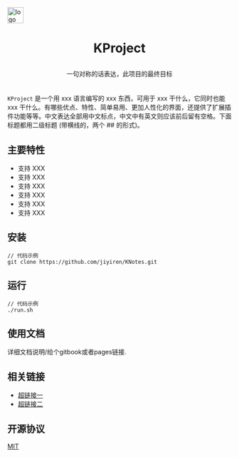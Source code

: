 <p>
    <a href="https://github.com/jiyiren/"><img alt="logo" width="36" height="36" src="http://7xknpe.com1.z0.glb.clouddn.com/projectknotes.png" alt="knotes"></a>
</p>

<h1 align="center">
    KProject
</h1>

<p align="center" style="margin: 30px 0 35px;">一句对称的话表达，此项目的最终目标</p>


`KProject` 是一个用 xxx 语言编写的 xxx 东西，可用于 xxx 干什么，它同时也能 xxx 干什么。有哪些优点、特性、简单易用、更加人性化的界面，还提供了扩展插件功能等等。中文表达全部用中文标点，中文中有英文则应该前后留有空格。下面标题都用二级标题 (带横线的，两个 \#\# 的形式)。

## 主要特性

* 支持 XXX
* 支持 XXX
* 支持 XXX
* 支持 XXX
* 支持 XXX
* 支持 XXX

## 安装

```shell
// 代码示例
git clone https://github.com/jiyiren/KNotes.git
```

## 运行

```shell
// 代码示例
./run.sh
```

## 使用文档

详细文档说明/给个gitbook或者pages链接.

## 相关链接

* [超链接一](#)
* [超链接二](#)

## 开源协议

[MIT](https://zh.wikipedia.org/wiki/MIT%E8%A8%B1%E5%8F%AF%E8%AD%89)
